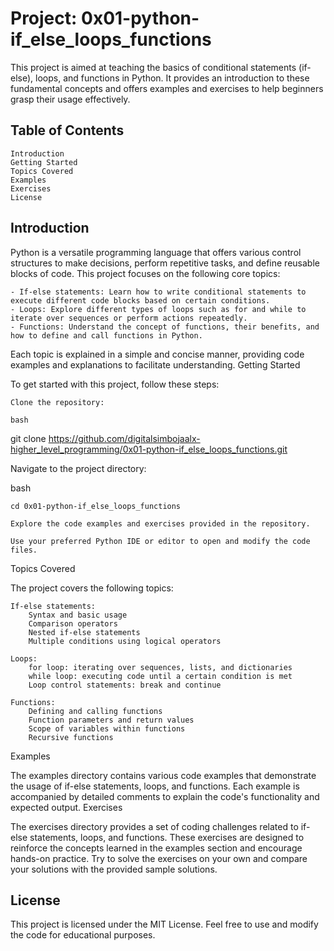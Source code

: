 # Project: 0x01-python-if_else_loops_functions

This project is aimed at teaching the basics of conditional statements (if-else), loops, and functions in Python. It provides an introduction to these fundamental concepts and offers examples and exercises to help beginners grasp their usage effectively.

## Table of Contents

    Introduction
    Getting Started
    Topics Covered
    Examples
    Exercises
    License

## Introduction

Python is a versatile programming language that offers various control structures to make decisions, perform repetitive tasks, and define reusable blocks of code. This project focuses on the following core topics:

    - If-else statements: Learn how to write conditional statements to execute different code blocks based on certain conditions.
    - Loops: Explore different types of loops such as for and while to iterate over sequences or perform actions repeatedly.
    - Functions: Understand the concept of functions, their benefits, and how to define and call functions in Python.

Each topic is explained in a simple and concise manner, providing code examples and explanations to facilitate understanding.
Getting Started

To get started with this project, follow these steps:

    Clone the repository:

    bash

git clone https://github.com/digitalsimbojaalx-higher_level_programming/0x01-python-if_else_loops_functions.git

Navigate to the project directory:

bash

    cd 0x01-python-if_else_loops_functions

    Explore the code examples and exercises provided in the repository.

    Use your preferred Python IDE or editor to open and modify the code files.

Topics Covered

The project covers the following topics:

    If-else statements:
        Syntax and basic usage
        Comparison operators
        Nested if-else statements
        Multiple conditions using logical operators

    Loops:
        for loop: iterating over sequences, lists, and dictionaries
        while loop: executing code until a certain condition is met
        Loop control statements: break and continue

    Functions:
        Defining and calling functions
        Function parameters and return values
        Scope of variables within functions
        Recursive functions

Examples

The examples directory contains various code examples that demonstrate the usage of if-else statements, loops, and functions. Each example is accompanied by detailed comments to explain the code's functionality and expected output.
Exercises

The exercises directory provides a set of coding challenges related to if-else statements, loops, and functions. These exercises are designed to reinforce the concepts learned in the examples section and encourage hands-on practice. Try to solve the exercises on your own and compare your solutions with the provided sample solutions.

## License

This project is licensed under the MIT License. Feel free to use and modify the code for educational purposes.
